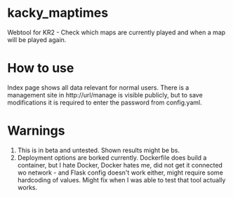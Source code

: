 # kacky_maptimes
Webtool for KR2 - Check which maps are currently played and when a map will be played again.

# How to use
Index page shows all data relevant for normal users.
There is a management site in http://url/manage is visible publicly, but to save modifications it is required to enter the password from config.yaml.

# Warnings
1. This is in beta and untested. Shown results might be bs.
2. Deployment options are borked currently. Dockerfile does build a container, but I hate Docker, Docker hates me, did not get it connected wo network - and Flask config doesn't work either, might require some hardcoding of values. Might fix when I was able to test that tool actually works.

